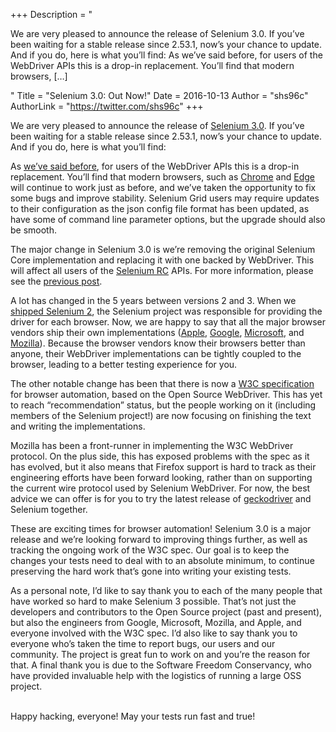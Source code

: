 +++
Description = "<p>We are very pleased to announce the release of Selenium 3.0. If you’ve been waiting for a stable release since 2.53.1, now’s your chance to update. And if you do, here is what you’ll find: As we’ve said before, for users of the WebDriver APIs this is a drop-in replacement. You’ll find that modern browsers, […]</p>"
Title = "Selenium 3.0: Out Now!"
Date = 2016-10-13
Author = "shs96c"
AuthorLink = "https://twitter.com/shs96c"
+++

<p><span style="font-weight:400;">We are very pleased to announce the release of <a href="http://www.seleniumhq.org/download/">Selenium 3.0</a>. If you’ve been waiting for a stable release since 2.53.1, now’s your chance to update. And if you do, here is what you’ll find:</span></p>
<p><span style="font-weight:400;">As <a href="https://seleniumhq.wordpress.com/2016/10/04/selenium-3-is-coming/">we’ve said before</a>, for users of the WebDriver APIs this is a drop-in replacement. You’ll find that modern browsers, such as <a href="https://sites.google.com/a/chromium.org/chromedriver/downloads">Chrome</a> and <a href="https://developer.microsoft.com/en-us/microsoft-edge/tools/webdriver/">Edge</a> will continue to work just as before, and we’ve taken the opportunity to fix some bugs and improve stability. Selenium Grid users may require updates to their configuration as the json config file format has been updated, as have some of command line parameter options, but the upgrade should also be smooth. </span></p>
<p><span style="font-weight:400;">The major change in Selenium 3.0 is we’re removing the original Selenium Core implementation and replacing it with one backed by WebDriver. This will affect all users of the <a href="http://seleniumhq.github.io/selenium/docs/api/java/com/thoughtworks/selenium/Selenium.html">Selenium RC</a> APIs. For more information, please see the <a href="https://seleniumhq.wordpress.com/2016/10/04/selenium-3-is-coming/">previous post</a>.</span></p>
<p><span style="font-weight:400;">A lot has changed in the 5 years between versions 2 and 3. When we <a href="https://seleniumhq.wordpress.com/2011/07/08/selenium-2-0/">shipped Selenium 2</a>, the Selenium project was responsible for providing the driver for each browser. Now, we are happy to say that all the major browser vendors ship their own implementations (<a href="https://webkit.org/blog/6900/webdriver-support-in-safari-10/">Apple</a>, <a href="https://sites.google.com/a/chromium.org/chromedriver/">Google</a>, <a href="https://developer.microsoft.com/en-us/microsoft-edge/tools/webdriver/">Microsoft</a>, and <a href="https://github.com/mozilla/geckodriver/releases">Mozilla</a>). Because the browser vendors know their browsers better than anyone, their WebDriver implementations can be tightly coupled to the browser, leading to a better testing experience for you.</span></p>
<p><span style="font-weight:400;">The other notable change has been that there is now a <a href="https://www.w3.org/TR/webdriver/">W3C specification</a> for browser automation, based on the Open Source WebDriver. This has yet to reach “recommendation” status, but the people working on it (including members of the Selenium project!) are now focusing on finishing the text and writing the implementations.</span></p>
<p><span style="font-weight:400;">Mozilla has been a front-runner in implementing the W3C WebDriver protocol. On the plus side, this has exposed problems with the spec as it has evolved, but it also means that Firefox support is hard to track as their engineering efforts have been forward looking, rather than on supporting the current wire protocol used by Selenium WebDriver. For now, the best advice we can offer is for you to try the latest release of <a href="https://github.com/mozilla/geckodriver/releases">geckodriver</a> and Selenium together. </span></p>
<p><span style="font-weight:400;">These are exciting times for browser automation! Selenium 3.0 is a major release and we’re looking forward to improving things further, as well as tracking the ongoing work of the W3C spec. Our goal is to keep the changes your tests need to deal with to an absolute minimum, to continue preserving the hard work that’s gone into writing your existing tests. </span></p>
<p><span style="font-weight:400;">As a personal note, I’d like to say thank you to each of the many people that have worked so hard to make Selenium 3 possible. That’s not just the developers and contributors to the Open Source project (past and present), but also the engineers from Google, Microsoft, Mozilla, and Apple, and everyone involved with the W3C spec. I’d also like to say thank you to everyone who’s taken the time to report bugs, our users and our community. The project is great fun to work on and you’re the reason for that. A final thank you is due to the Software Freedom Conservancy, who have provided invaluable help with the logistics of running a large OSS project.</span></p>
<p>&nbsp;<br />
<span style="font-weight:400;">Happy hacking, everyone! May your tests run fast and true!</span></p>

